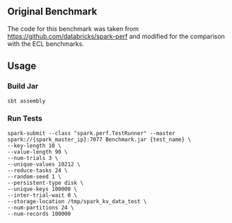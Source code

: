 ## Original Benchmark
The code for this benchmark was taken from https://github.com/databricks/spark-perf and modified for the comparison with the ECL benchmarks.

## Usage
### Build Jar
```
sbt assembly 
```

### Run Tests

```
spark-submit --class "spark.perf.TestRunner" --master spark://{spark_master_ip}:7077 Benchmark.jar {test_name} \
--key-length 10 \
--value-length 90 \
--num-trials 3 \
--unique-values 10212 \
--reduce-tasks 24 \
--random-seed 1 \
--persistent-type disk \
--unique-keys 100000 \
--inter-trial-wait 0 \
--storage-location /tmp/spark_kv_data_test \
--num-partitions 24 \
--num-records 100000
```
